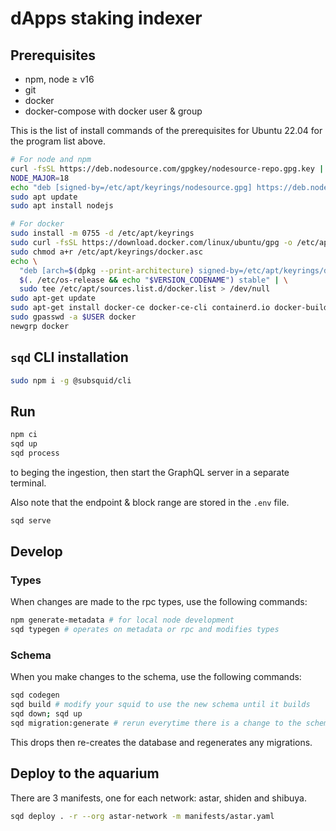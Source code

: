 # dApps staking indexer

## Prerequisites

- npm, node ≥ v16
- git
- docker
- docker-compose with docker user & group

This is the list of install commands of the prerequisites for Ubuntu 22.04 for the program list above.

```bash
# For node and npm
curl -fsSL https://deb.nodesource.com/gpgkey/nodesource-repo.gpg.key | sudo gpg --dearmor -o /etc/apt/keyrings/nodesource.gpg
NODE_MAJOR=18
echo "deb [signed-by=/etc/apt/keyrings/nodesource.gpg] https://deb.nodesource.com/node_$NODE_MAJOR.x nodistro main" | sudo tee /etc/apt/sources.list.d/nodesource.list
sudo apt update
sudo apt install nodejs

# For docker
sudo install -m 0755 -d /etc/apt/keyrings
sudo curl -fsSL https://download.docker.com/linux/ubuntu/gpg -o /etc/apt/keyrings/docker.asc
sudo chmod a+r /etc/apt/keyrings/docker.asc
echo \
  "deb [arch=$(dpkg --print-architecture) signed-by=/etc/apt/keyrings/docker.asc] https://download.docker.com/linux/ubuntu \
  $(. /etc/os-release && echo "$VERSION_CODENAME") stable" | \
  sudo tee /etc/apt/sources.list.d/docker.list > /dev/null
sudo apt-get update
sudo apt-get install docker-ce docker-ce-cli containerd.io docker-buildx-plugin docker-compose-plugin docker-compose
sudo gpasswd -a $USER docker
newgrp docker
```

## `sqd` CLI installation

```bash
sudo npm i -g @subsquid/cli
```

## Run

```bash
npm ci
sqd up
sqd process
```

to beging the ingestion, then start the GraphQL server in a separate terminal.

Also note that the endpoint & block range are stored in the `.env` file.

```bash
sqd serve
```

## Develop

### Types

When changes are made to the rpc types, use the following commands:

```bash
npm generate-metadata # for local node development
sqd typegen # operates on metadata or rpc and modifies types
```

### Schema

When you make changes to the schema, use the following commands:

```bash
sqd codegen
sqd build # modify your squid to use the new schema until it builds
sqd down; sqd up
sqd migration:generate # rerun everytime there is a change to the schema
```

This drops then re-creates the database and regenerates any migrations.

## Deploy to the aquarium

There are 3 manifests, one for each network: astar, shiden and shibuya.

```bash
sqd deploy . -r --org astar-network -m manifests/astar.yaml
```
